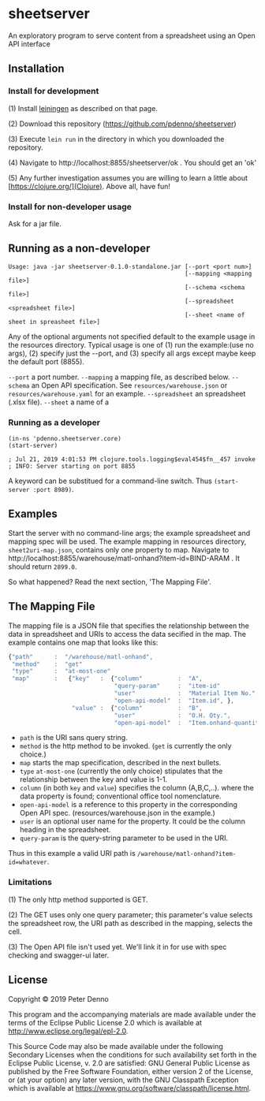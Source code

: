 # sheetserver

An exploratory program to serve content from a spreadsheet using an Open API interface

## Installation

### Install for development

(1) Install [leiningen](https://leiningen.org/) as described on that page.

(2) Download this repository (https://github.com/pdenno/sheetserver) 

(3) Execute `lein run` in the directory in which you downloaded the repository.

(4) Navigate to http://localhost:8855/sheetserver/ok . You should get an 'ok'

(5) Any further investigation assumes you are willing to learn a little about [https://clojure.org/](Clojure). Above all, have fun!

### Install for non-developer usage

Ask for a jar file. 

## Running as a non-developer

```
Usage: java -jar sheetserver-0.1.0-standalone.jar [--port <port num>]
                                                  [--mapping <mapping file>]
                                                  [--schema <schema file>]
                                                  [--spreadsheet <spreadsheet file>]
                                                  [--sheet <name of sheet in spreasheet file>]
```

Any of the optional arguments not specified default to the example usage in the resources directory.
Typical usage is one of (1) run the example:(use no args), (2) specify just the --port, and (3) specify all args
except maybe keep the default port (8855).

`--port` a port number.
`--mapping` a mapping file, as described below.
`--schema` an Open API specification. See `resources/warehouse.json` or `resources/warehouse.yaml` for an example.
`--spreadsheet` an spreadsheet (.xlsx file).
`--sheet` a name of a 

### Running as a developer

```
(in-ns 'pdenno.sheetserver.core)
(start-server)

; Jul 21, 2019 4:01:53 PM clojure.tools.logging$eval454$fn__457 invoke
; INFO: Server starting on port 8855
```
A keyword can be substitued for a command-line switch. Thus `(start-server :port 8989)`. 


## Examples

Start the server with no command-line args; the example spreadsheet and mapping spec will be used. 
The example mapping in resources directory, `sheet2uri-map.json`, contains only one property to 
map. Navigate to http://localhost:8855/warehouse/matl-onhand?item-id=BIND-ARAM . It should return `2899.0`. 

So what happened? Read the next section, 'The Mapping File'.

## The Mapping File

The mapping file is a JSON file that specifies the relationship between the data in spreadsheet
and URIs to access the data secified in the map. The example contains one map that looks like this:

```javascript
{"path"      :  "/warehouse/matl-onhand",
 "method"    :  "get"
 "type"      :  "at-most-one"
 "map"       :   {"key"   :  {"column"          :  "A",
                              "query-param"     :  "item-id"
                              "user"            :  "Material Item No.",
                              "open-api-model"  :  "Item.id", },
	              "value" :  {"column"          :  "B",
                              "user"            :  "O.H. Qty.",
                              "open-api-model"  :  "Item.onhand-quantity"}}}
```				

 * `path` is the URI sans query string.
 * `method` is the http method to be invoked. (`get` is currently the only choice.)
 * `map` starts the map specification, described in the next bullets.
 * `type` `at-most-one` (currently the only choice) stipulates that the relationship between the key and value is 1-1.
 * `column` (in both `key` and `value`) specifies the column (A,B,C,..). where the data property is found; conventional office tool nomenclature.
 * `open-api-model` is a reference to this property in the corresponding Open API spec. (resources/warehouse.json in the example.)
 * `user` is an optional user name for the property. It could be the column heading in the spreadsheet.
 * `query-param` is the query-string parameter to be used in the URI. 
 
Thus in this example a valid URI path is `/warehouse/matl-onhand?item-id=whatever`. 

### Limitations

(1) The only http method supported is GET.

(2) The GET uses only one query parameter; this parameter's value selects the spreadsheet row, 
the URI path as described in the mapping, selects the cell.

(3) The Open API file isn't used yet. We'll link it in for use with spec checking and swagger-ui later. 

## License

Copyright © 2019 Peter Denno

This program and the accompanying materials are made available under the
terms of the Eclipse Public License 2.0 which is available at
http://www.eclipse.org/legal/epl-2.0.

This Source Code may also be made available under the following Secondary
Licenses when the conditions for such availability set forth in the Eclipse
Public License, v. 2.0 are satisfied: GNU General Public License as published by
the Free Software Foundation, either version 2 of the License, or (at your
option) any later version, with the GNU Classpath Exception which is available
at https://www.gnu.org/software/classpath/license.html.
